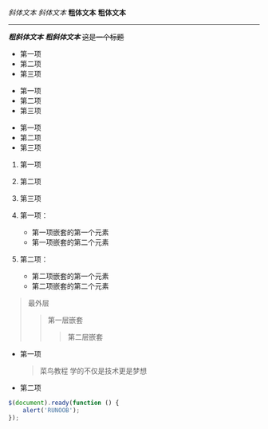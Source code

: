 *斜体文本*
_斜体文本_
**粗体文本**
__粗体文本__

***

***粗斜体文本***
___粗斜体文本___
~~这是一个标题~~


* 第一项
* 第二项
* 第三项

+ 第一项
+ 第二项
+ 第三项


- 第一项
- 第二项
- 第三项

1. 第一项
2. 第二项
3. 第三项

1. 第一项：
    - 第一项嵌套的第一个元素
    - 第一项嵌套的第二个元素
2. 第二项：
    - 第二项嵌套的第一个元素
    - 第二项嵌套的第二个元素


> 最外层
> > 第一层嵌套
> > > 第二层嵌套

* 第一项
    > 菜鸟教程
    > 学的不仅是技术更是梦想
* 第二项

```javascript
$(document).ready(function () {
    alert('RUNOOB');
});
```
